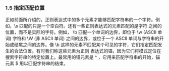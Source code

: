 ### 1.5 指定匹配位置

正如前面所介绍的，正则表达式中的多个元素才能够匹配字符串的一个字符。例如，\s 匹配的只是一个空白符。还有一些正则表达式的元素匹配的是字符
之间的位置，而不是实际的字符。例如， \b 匹配一个单词的边界，即位于 \w (ASCII 单词) 字符和 \W (非 ASCII 单词) 之间的边界，或位于一个
ASCII 单词与字符串的开始或结尾之间的边界。像 \b 这样的元素不匹配某个可见的字符，它们指定匹配发生的合法位置。有时我们称这些元素为正则
表达式的锚，因为它们将模式定位在搜索字符串的特定位置上。最常用的锚元素是 ^ ，它用来匹配字符串的开始，锚元素 $ 用以匹配字符串的结束。

